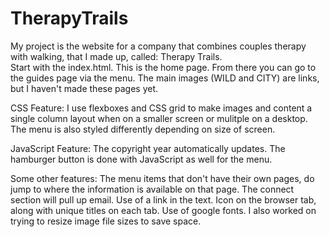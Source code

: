 # TherapyTrails
My project is the website for a company that combines couples therapy with walking, that I made up, called: Therapy Trails.  
Start with the index.html. This is the home page.  From there you can go to the guides page via the menu. 
The main images (WILD and CITY) are links, but I haven't made these pages yet.

CSS Feature: I use flexboxes and CSS grid to make images and content a single column layout when on a smaller screen or mulitple on a desktop.  
The menu is also styled differently depending on size of screen. 

JavaScript Feature: The copyright year automatically updates.  The hamburger button is done with JavaScript as well for the menu.

Some other features: The menu items that don't have their own pages, do jump to where the information is available on that page.  The connect section will pull up email.
Use of a link in the text.  Icon on the browser tab, along with unique titles on each tab. Use of google fonts. I also worked on trying to resize image file sizes to save space.
